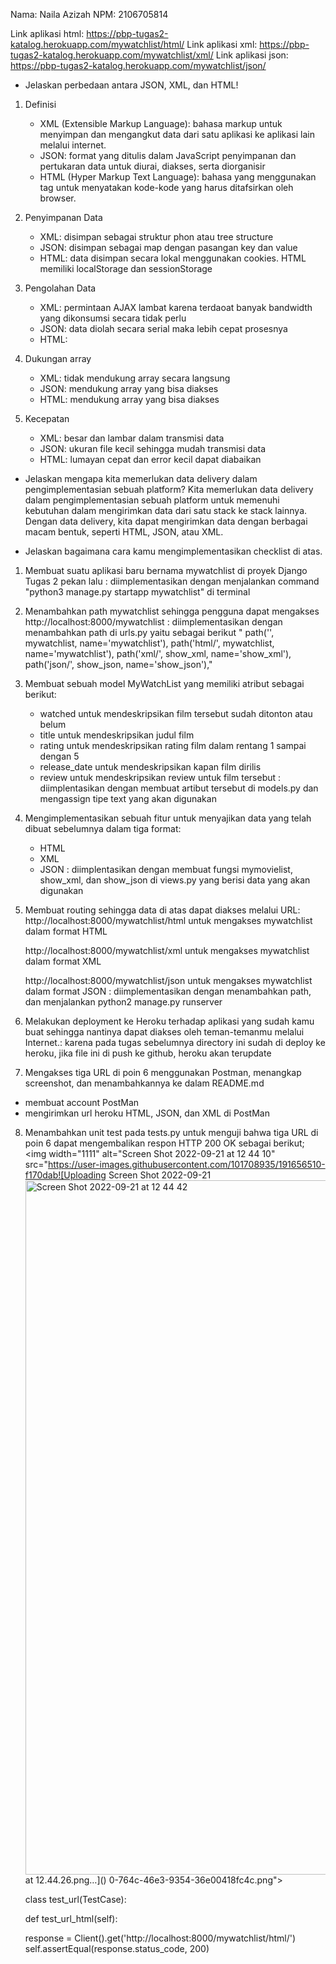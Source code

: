 Nama: Naila Azizah
NPM: 2106705814

Link aplikasi html: https://pbp-tugas2-katalog.herokuapp.com/mywatchlist/html/ 
Link aplikasi xml: https://pbp-tugas2-katalog.herokuapp.com/mywatchlist/xml/ 
Link aplikasi json: https://pbp-tugas2-katalog.herokuapp.com/mywatchlist/json/ 

- Jelaskan perbedaan antara JSON, XML, dan HTML!
1. Definisi
   - XML (Extensible Markup Language): bahasa markup untuk menyimpan dan mengangkut data dari satu aplikasi ke aplikasi lain melalui internet.
   - JSON: format yang ditulis dalam JavaScript penyimpanan dan pertukaran data untuk diurai, diakses, serta diorganisir
   - HTML (Hyper Markup Text Language): bahasa yang menggunakan tag untuk menyatakan kode-kode yang harus ditafsirkan oleh browser.

2. Penyimpanan Data
   - XML: disimpan sebagai struktur phon atau tree structure
   - JSON: disimpan sebagai map dengan pasangan key dan value
   - HTML: data disimpan secara lokal menggunakan cookies. HTML memiliki localStorage dan sessionStorage

3. Pengolahan Data
   - XML: permintaan AJAX lambat karena terdaoat banyak bandwidth yang dikonsumsi secara tidak perlu
   - JSON: data diolah secara serial maka lebih cepat prosesnya
   - HTML:

4. Dukungan array
   - XML: tidak mendukung array secara langsung
   - JSON: mendukung array yang bisa diakses
   - HTML: mendukung array yang bisa diakses

5. Kecepatan
   - XML: besar dan lambar dalam transmisi data
   - JSON: ukuran file kecil sehingga mudah transmisi data
   - HTML: lumayan cepat dan error kecil dapat diabaikan

- Jelaskan mengapa kita memerlukan data delivery dalam pengimplementasian sebuah platform?
Kita memerlukan data delivery dalam pengimplementasian sebuah platform untuk memenuhi kebutuhan dalam mengirimkan data dari satu stack ke stack lainnya.
Dengan data delivery, kita dapat mengirimkan data dengan berbagai macam bentuk, seperti HTML, JSON, atau XML.
  

- Jelaskan bagaimana cara kamu mengimplementasikan checklist di atas.
1. Membuat suatu aplikasi baru bernama mywatchlist di proyek Django Tugas 2 pekan lalu
: diimplementasikan dengan menjalankan command "python3 manage.py startapp mywatchlist" di terminal
2. Menambahkan path mywatchlist sehingga pengguna dapat mengakses http://localhost:8000/mywatchlist
: diimplementasikan dengan menambahkan path di urls.py yaitu sebagai berikut
"  path('', mywatchlist, name='mywatchlist'),
   path('html/', mywatchlist, name='mywatchlist'),
   path('xml/', show_xml, name='show_xml'),
   path('json/', show_json, name='show_json'),"
3. Membuat sebuah model MyWatchList yang memiliki atribut sebagai berikut:
   - watched untuk mendeskripsikan film tersebut sudah ditonton atau belum
   - title untuk mendeskripsikan judul film
   - rating untuk mendeskripsikan rating film dalam rentang 1 sampai dengan 5
   - release_date untuk mendeskripsikan kapan film dirilis
   - review untuk mendeskripsikan review untuk film tersebut
: diimplentasikan dengan membuat artibut tersebut di models.py dan mengassign tipe text yang akan digunakan
4. Mengimplementasikan sebuah fitur untuk menyajikan data yang telah dibuat sebelumnya dalam tiga format:
   - HTML
   - XML
   - JSON
: diimplentasikan dengan membuat fungsi mymovielist, show_xml, dan show_json di views.py yang berisi data yang akan digunakan
5. Membuat routing sehingga data di atas dapat diakses melalui URL:
    http://localhost:8000/mywatchlist/html untuk mengakses mywatchlist dalam format HTML

    http://localhost:8000/mywatchlist/xml untuk mengakses mywatchlist dalam format XML

    http://localhost:8000/mywatchlist/json untuk mengakses mywatchlist dalam format JSON 
   : diimplementasikan dengan menambahkan path, dan menjalankan python2 manage.py runserver
6. Melakukan deployment ke Heroku terhadap aplikasi yang sudah kamu buat sehingga nantinya dapat diakses oleh teman-temanmu melalui Internet.:
karena pada tugas sebelumnya directory ini sudah di deploy ke heroku, jika file ini di push ke github, heroku akan terupdate
7. Mengakses tiga URL di poin 6 menggunakan Postman, menangkap screenshot, dan menambahkannya ke dalam README.md

- membuat account PostMan
- mengirimkan url heroku HTML, JSON, dan XML di PostMan
8. Menambahkan unit test pada tests.py untuk menguji bahwa tiga URL di poin 6 dapat mengembalikan respon HTTP 200 OK sebagai berikut;
<img width="1111" alt="Screen Shot 2022-09-21 at 12 44 10" src="https://user-images.githubusercontent.com/101708935/191656510-f170dab![Uploading Screen Shot 2022-09-21 <img width="1111" alt="Screen Shot 2022-09-21 at 12 44 42" src="https://user-images.githubusercontent.com/101708935/191656543-005ad91b-fdeb-4ed5-8b4e-89dee0fd4b52.png">
at 12.44.26.png…]()
0-764c-46e3-9354-36e00418fc4c.png">

   class test_url(TestCase):

   def test_url_html(self):

   response = Client().get('http://localhost:8000/mywatchlist/html/')
   self.assertEqual(response.status_code, 200)


